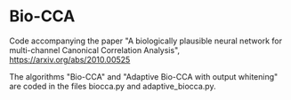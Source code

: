 # Bio-CCA
Code accompanying the paper "A biologically plausible neural network for multi-channel Canonical Correlation Analysis", https://arxiv.org/abs/2010.00525

The algorithms "Bio-CCA" and "Adaptive Bio-CCA with output whitening" are coded in the files biocca.py and adaptive_biocca.py.
